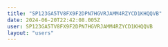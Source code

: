 ```yaml
---
title: "SP123GA5TV8FX9F2DPN7HGVRJAMM4RZYCD1KHQQVB"
date: 2024-06-20T22:42:08.005Z
user: SP123GA5TV8FX9F2DPN7HGVRJAMM4RZYCD1KHQQVB
layout: "users"
---
```

    
